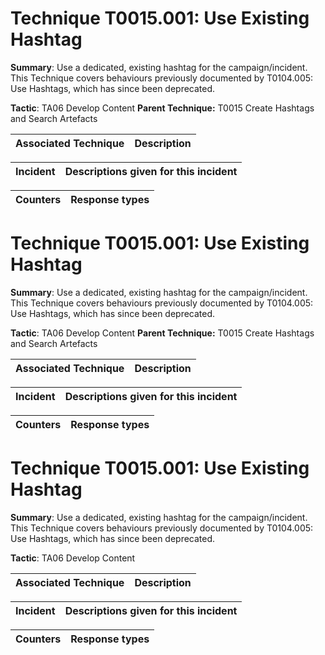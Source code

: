 # Technique T0015.001: Use Existing Hashtag

**Summary**: Use a dedicated, existing hashtag for the campaign/incident. This Technique covers behaviours previously documented by T0104.005: Use Hashtags, which has since been deprecated.  

**Tactic**: TA06 Develop Content **Parent Technique:** T0015 Create Hashtags and Search Artefacts


| Associated Technique | Description |
| --------- | ------------------------- |



| Incident | Descriptions given for this incident |
| -------- | -------------------- |



| Counters | Response types |
| -------- | -------------- |


# Technique T0015.001: Use Existing Hashtag

**Summary**: Use a dedicated, existing hashtag for the campaign/incident. This Technique covers behaviours previously documented by T0104.005: Use Hashtags, which has since been deprecated.  

**Tactic**: TA06 Develop Content **Parent Technique:** T0015 Create Hashtags and Search Artefacts


| Associated Technique | Description |
| --------- | ------------------------- |



| Incident | Descriptions given for this incident |
| -------- | -------------------- |



| Counters | Response types |
| -------- | -------------- |


# Technique T0015.001: Use Existing Hashtag

**Summary**: Use a dedicated, existing hashtag for the campaign/incident. This Technique covers behaviours previously documented by T0104.005: Use Hashtags, which has since been deprecated.  

**Tactic**: TA06 Develop Content


| Associated Technique | Description |
| --------- | ------------------------- |



| Incident | Descriptions given for this incident |
| -------- | -------------------- |



| Counters | Response types |
| -------- | -------------- |


